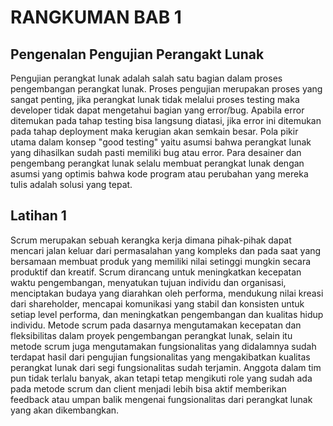 # RANGKUMAN BAB 1

## Pengenalan Pengujian Perangakt Lunak
Pengujian perangkat lunak adalah salah satu bagian dalam proses pengembangan perangkat lunak. Proses pengujian merupakan proses yang sangat penting, jika perangkat lunak tidak melalui proses testing maka developer tidak dapat mengetahui bagian yang error/bug. Apabila error ditemukan pada tahap testing bisa langsung diatasi, jika error ini ditemukan pada tahap deployment maka kerugian akan semkain besar.
Pola pikir utama dalam konsep "good testing" yaitu asumsi bahwa perangkat lunak yang dihasilkan sudah pasti memiliki bug atau error. Para desainer dan pengembang perangkat lunak selalu membuat perangkat lunak dengan asumsi yang optimis bahwa kode program atau perubahan yang mereka tulis adalah solusi yang tepat. 

## Latihan 1
Scrum merupakan sebuah kerangka kerja dimana pihak-pihak dapat mencari jalan keluar dari permasalahan yang kompleks dan pada saat yang bersamaan membuat produk yang memiliki nilai setinggi mungkin secara produktif dan kreatif. Scrum dirancang untuk meningkatkan kecepatan waktu pengembangan, menyatukan tujuan individu dan organisasi, menciptakan budaya yang diarahkan oleh performa, mendukung nilai kreasi dari shareholder, mencapai komunikasi yang stabil dan konsisten untuk setiap level performa, dan meningkatkan pengembangan dan kualitas hidup individu.
Metode scrum pada dasarnya mengutamakan kecepatan dan fleksibilitas dalam proyek pengembangan perangkat lunak, selain itu metode scrum juga mengutamakan fungsionalitas yang didalamnya sudah terdapat hasil dari pengujian fungsionalitas yang mengakibatkan kualitas perangkat lunak dari segi fungsionalitas sudah terjamin. Anggota dalam tim pun tidak terlalu banyak, akan tetapi tetap mengikuti role yang sudah ada pada metode scrum dan client menjadi lebih bisa aktif memberikan feedback atau umpan balik mengenai fungsionalitas dari perangkat lunak yang akan dikembangkan.
